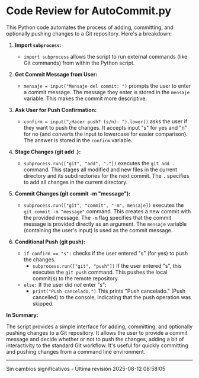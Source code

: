 <!-- hash:1e2624ce93a088692c9388f1f95cf6d79636511fe76143e7330967e35c9a9ada -->
# Code Review for AutoCommit.py

This Python code automates the process of adding, committing, and optionally pushing changes to a Git repository. Here's a breakdown:

1. **Import `subprocess`:**
   - `import subprocess` allows the script to run external commands (like Git commands) from within the Python script.

2. **Get Commit Message from User:**
   - `mensaje = input("Mensaje del commit: ")` prompts the user to enter a commit message.  The message they enter is stored in the `mensaje` variable. This makes the commit more descriptive.

3. **Ask User for Push Confirmation:**
   - `confirm = input("¿Hacer push? (s/n): ").lower()` asks the user if they want to push the changes.  It accepts input "s" for yes and "n" for no (and converts the input to lowercase for easier comparison).  The answer is stored in the `confirm` variable.

4. **Stage Changes (git add .):**
   - `subprocess.run(["git", "add", "."])` executes the `git add .` command.  This stages all modified and new files in the current directory and its subdirectories for the next commit. The `.` specifies to add all changes in the current directory.

5. **Commit Changes (git commit -m "message"):**
   - `subprocess.run(["git", "commit", "-m", mensaje])` executes the `git commit -m "message"` command. This creates a new commit with the provided message.  The `-m` flag specifies that the commit message is provided directly as an argument.  The `mensaje` variable (containing the user's input) is used as the commit message.

6. **Conditional Push (git push):**
   - `if confirm == "s":` checks if the user entered "s" (for yes) to push the changes.
     - `subprocess.run(["git", "push"])` If the user entered "s", this executes the `git push` command. This pushes the local commit(s) to the remote repository.
   - `else:` If the user did *not* enter "s":
     - `print("Push cancelado.")` This prints "Push cancelado." (Push cancelled) to the console, indicating that the push operation was skipped.

**In Summary:**

The script provides a simple interface for adding, committing, and optionally pushing changes to a Git repository.  It allows the user to provide a commit message and decide whether or not to push the changes, adding a bit of interactivity to the standard Git workflow.  It's useful for quickly committing and pushing changes from a command line environment.


---
Sin cambios significativos - Última revisión 2025-08-12 08:58:05